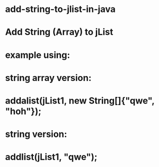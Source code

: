 # add-string-to-jlist-in-java
# Add String (Array) to jList
# example using:
# string array version:
#         addalist(jList1, new String[]{"qwe", "hoh"});
# string version:
#         addlist(jList1, "qwe");
